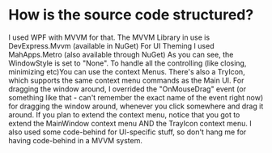 # How is the source code structured?
I used WPF with MVVM for that. The MVVM Library in use is DevExpress.Mvvm (available in NuGet) For UI Theming I used MahApps.Metro (also available through NuGet) As you can see, the WindowStyle is set to "None". To handle all the controlling (like closing, minimizing etc)You can use the context Menus. There's also a TryIcon, which supports the same context menu commands as the Main UI. For dragging the window around, I overrided the "OnMouseDrag" event (or something like that - can't remember the exact name of the event right now) for dragging the window around, whenever you click somewhere and drag it around. If you plan to extend the context menu, notice that you got to extend the MainWindow context menu AND the TrayIcon context menu. I also used some code-behind for UI-specific stuff, so don't hang me for having code-behind in a MVVM system.
